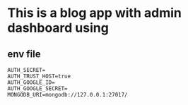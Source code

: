 # This is a blog app with admin dashboard using

## env file

```env
AUTH_SECRET=
AUTH_TRUST_HOST=true
AUTH_GOOGLE_ID=
AUTH_GOOGLE_SECRET=
MONGODB_URI=mongodb://127.0.0.1:27017/
```
